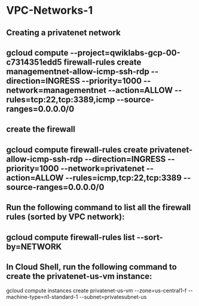 # VPC-Networks-1
Creating a privatenet network
---------------------------------------------------------------------------
gcloud compute --project=qwiklabs-gcp-00-c7314351edd5 firewall-rules create managementnet-allow-icmp-ssh-rdp --direction=INGRESS --priority=1000 --network=managementnet --action=ALLOW --rules=tcp:22,tcp:3389,icmp --source-ranges=0.0.0.0/0
------------------------------------------------------------------------------
create the firewall
--------------------------------------------------------------------------------
gcloud compute firewall-rules create privatenet-allow-icmp-ssh-rdp --direction=INGRESS --priority=1000 --network=privatenet --action=ALLOW --rules=icmp,tcp:22,tcp:3389 --source-ranges=0.0.0.0/0
------------------------------------------------------------------------------------------------
Run the following command to list all the firewall rules (sorted by VPC network):
---------------------------------------------------------------------------------------------
gcloud compute firewall-rules list --sort-by=NETWORK
-----------------------------------------------------------------------------------------------------
In Cloud Shell, run the following command to create the privatenet-us-vm instance:
------------------------------------------------------------------------------------------------------------
gcloud compute instances create privatenet-us-vm --zone=us-central1-f --machine-type=n1-standard-1 --subnet=privatesubnet-us
